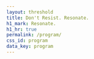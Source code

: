 ```yaml
---
layout: threshold
title: Don't Resist. Resonate.
h1_mark: Resonate.
h1_hr: true
permalink: /program/
css_id: program
data_key: program
---
```


